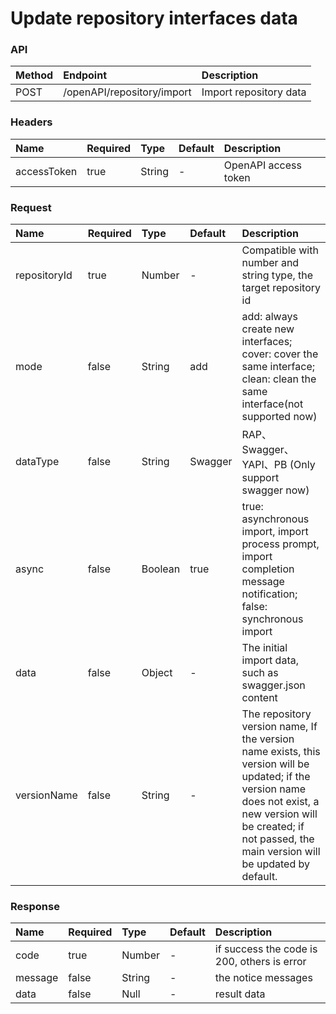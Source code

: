 # Update repository interfaces data

### API

| Method | Endpoint                       | Description            |
| :----- | :----------------------------- | :--------------------- |
| POST   | /openAPI/repository/import | Import repository data |

### Headers

| Name        | Required | Type   | Default | Description          |
| :---------- | :------- | :----- | :------ | :------------------- |
| accessToken | true     | String |    -    | OpenAPI access token |

### Request

| Name | Required | Type | Default | Description |
| :-- | :-- | :-- | :-- | :-- |
| repositoryId | true | Number | - | Compatible with number and string type, the target repository id |
| mode | false | String | add | add: always create new interfaces; cover: cover the same interface; clean: clean the same interface(not supported now) |
| dataType | false | String | Swagger | RAP、Swagger、YAPI、PB (Only support swagger now) |
| async | false | Boolean | true | true: asynchronous import, import process prompt, import completion message notification; false: synchronous import |
| data | false | Object | - | The initial import data, such as swagger.json content |
| versionName | false | String | - | The repository version name, If the version name exists, this version will be updated; if the version name does not exist, a new version will be created; if not passed, the main version will be updated by default. |

### Response

| Name    | Required | Type   | Default | Description                                 |
| :------ | :------- | :----- | :------ | :------------------------------------------ |
| code    | true     | Number |    -    | if success the code is 200, others is error |
| message | false    | String |    -    | the notice messages                         |
| data    | false    | Null   |    -     | result data                                 |
